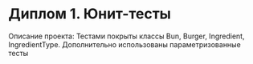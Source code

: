 # Диплом 1. Юнит-тесты

Описание проекта: Тестами покрыты классы Bun, Burger, Ingredient, IngredientType. Дополнительно использованы параметризованные тесты